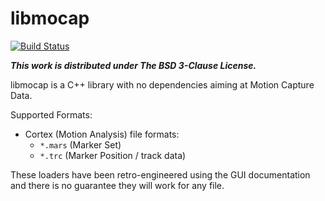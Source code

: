 libmocap
========

[![Build Status](https://travis-ci.org/jrl-umi3218/libmocap.svg?branch=master)](https://travis-ci.org/jrl-umi3218/libmocap)

***This work is distributed under The BSD 3-Clause License.***


libmocap is a C++ library with no dependencies aiming at Motion
Capture Data.

Supported Formats:

 - Cortex (Motion Analysis) file formats:
   - `*.mars` (Marker Set)
   - `*.trc` (Marker Position / track data)


These loaders have been retro-engineered using the GUI documentation
and there is no guarantee they will work for any file.

